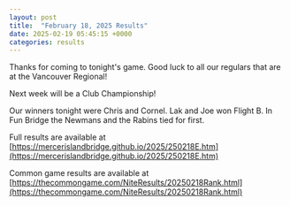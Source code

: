 ```yaml
---
layout: post
title:  "February 18, 2025 Results"
date: 2025-02-19 05:45:15 +0000
categories: results
---
```

Thanks for coming to tonight's game. Good luck to all our regulars that are at the Vancouver Regional!

Next week will be a Club Championship!

Our winners tonight were Chris and Cornel. Lak and Joe won Flight B. In Fun Bridge the Newmans and the Rabins tied for first.


Full results are available at [https://mercerislandbridge.github.io/2025/250218E.htm](https://mercerislandbridge.github.io/2025/250218E.htm)

Common game results are available at [https://thecommongame.com/NiteResults/20250218Rank.html](https://thecommongame.com/NiteResults/20250218Rank.html)
